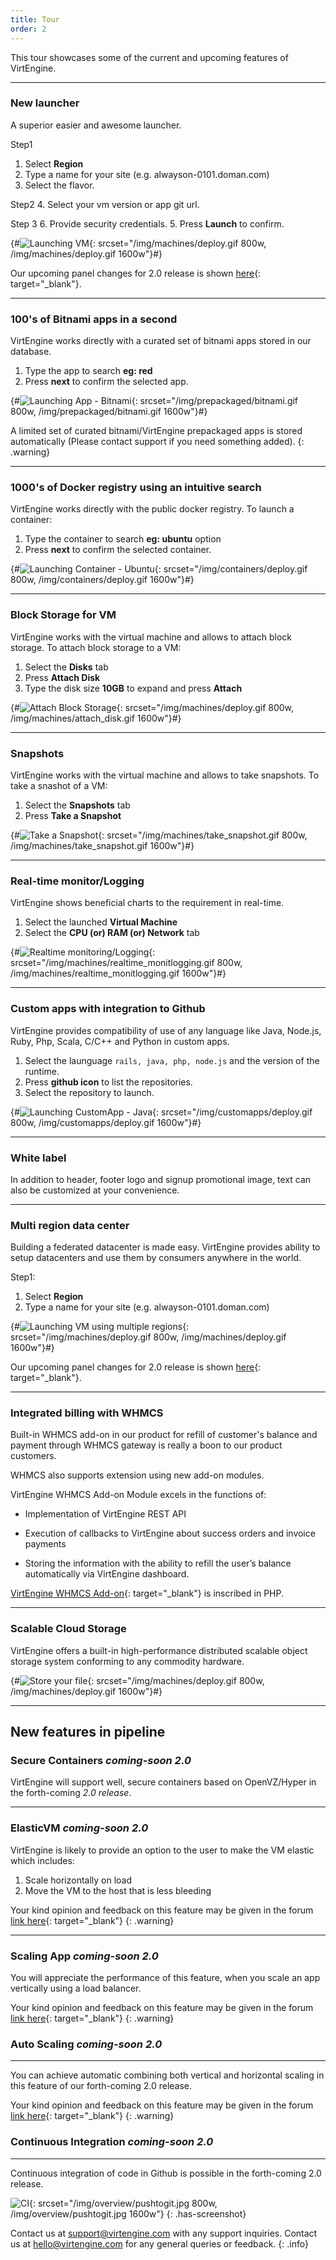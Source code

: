 ```yaml
---
title: Tour
order: 2
---
```


This tour showcases some of the current and  upcoming features of VirtEngine.

---

### New launcher

A superior easier and awesome launcher.

Step1
1. Select **Region**
2. Type a name for your site (e.g. alwayson-0101.doman.com)
3. Select the flavor.

Step2
4. Select your vm version or app git url.

Step 3
6. Provide security credentials.
5. Press **Launch** to confirm.

{#![Launching VM](/img/machines/deploy.gif){: srcset="/img/machines/deploy.gif 800w, /img/machines/deploy.gif 1600w"}#}

Our upcoming panel changes for 2.0 release is shown [here](http://forums.virtengine.com){: target="_blank"}.

---

### 100's of Bitnami apps in a second

VirtEngine works directly with a curated set of bitnami apps stored in our database.

1. Type the app to search **eg: red**
2. Press **next** to confirm the selected app.

{#![Launching App - Bitnami](/img/prepackaged/bitnami.gif){: srcset="/img/prepackaged/bitnami.gif 800w, /img/prepackaged/bitnami.gif 1600w"}#}

A limited set of curated bitnami/VirtEngine prepackaged apps is stored automatically (Please contact support if you need something added).
{: .warning}

---

### 1000's of Docker registry using an  intuitive search

VirtEngine works directly with the public docker registry. To launch a container:

1. Type the container to search **eg: ubuntu** option
2. Press **next** to confirm the selected container.

{#![Launching Container - Ubuntu](/img/containers/deploy.gif){: srcset="/img/containers/deploy.gif 800w, /img/containers/deploy.gif 1600w"}#}

---

### Block Storage for VM

VirtEngine works with the virtual machine and allows to attach block storage. To attach block storage to a VM:

1. Select the **Disks** tab
2. Press **Attach Disk**
3. Type the disk size **10GB** to expand and press **Attach**

{#![Attach Block Storage](/img/machines/attach_disk.gif){: srcset="/img/machines/deploy.gif 800w, /img/machines/attach_disk.gif 1600w"}#}

---

### Snapshots

VirtEngine works with the virtual machine and allows to take snapshots. To take a snashot of a VM:

1. Select the **Snapshots** tab
2. Press **Take a Snapshot**

{#![Take a Snapshot](/img/machines/take_snapshot.gif){: srcset="/img/machines/take_snapshot.gif 800w, /img/machines/take_snapshot.gif 1600w"}#}

---   

### Real-time monitor/Logging

VirtEngine shows beneficial charts to the requirement in real-time.

1. Select the launched **Virtual Machine**
2. Select the  **CPU (or) RAM (or) Network** tab

{#![Realtime monitoring/Logging](/img/machines/realtime_monitlogging.gif){: srcset="/img/machines/realtime_monitlogging.gif 800w, /img/machines/realtime_monitlogging.gif 1600w"}#}

---

### Custom apps with integration to Github

VirtEngine provides compatibility of use of any language like Java, Node.js, Ruby, Php, Scala, C/C++ and Python in custom apps.

1. Select the launguage `rails, java, php, node.js` and the version of the runtime.
2. Press **github icon** to list the repositories.
3. Select the repository to launch.

{#![Launching CustomApp - Java](/img/customapps/deploy.gif){: srcset="/img/customapps/deploy.gif 800w, /img/customapps/deploy.gif 1600w"}#}

---

###  White label

In addition to header, footer logo and signup promotional image, text can also be customized at your convenience.

---

### Multi region data center

Building a federated datacenter is made easy. VirtEngine provides ability to setup datacenters and use them by consumers anywhere in the world.

Step1:
1. Select **Region**
2. Type a name for your site (e.g. alwayson-0101.doman.com)

{#![Launching VM using multiple regions](/img/machines/deploy.gif){: srcset="/img/machines/deploy.gif 800w, /img/machines/deploy.gif 1600w"}#}

Our upcoming panel changes for 2.0 release is shown [here](http://forums.virtengine.com){: target="_blank"}.

---

### Integrated billing with WHMCS

Built-in WHMCS add-on in our product for refill of customer's balance and payment through WHMCS gateway is really a boon to our product customers.

WHMCS also supports extension using new add-on modules.

VirtEngine WHMCS Add-on Module excels in the functions of:

- Implementation of VirtEngine REST API

- Execution of callbacks to VirtEngine about success orders and invoice payments

- Storing the  information with the ability to refill the user’s balance automatically via VirtEngine dashboard.

[VirtEngine WHMCS Add-on](https://github.comvirtenginesys/gitpackager){: target="_blank"} is inscribed in PHP.

---

### Scalable Cloud Storage

VirtEngine offers a built-in high-performance distributed scalable object storage system conforming to any commodity hardware.

{#![Store your file](/img/machines/deploy.gif){: srcset="/img/machines/deploy.gif 800w, /img/machines/deploy.gif 1600w"}#}

---

## New features in pipeline

### Secure Containers *coming-soon 2.0*

VirtEngine will support well, secure containers based on OpenVZ/Hyper in the forth-coming *2.0 release*.

---

### ElasticVM *coming-soon 2.0*

VirtEngine is likely to provide an option to the user to make the  VM elastic which includes:

1. Scale horizontally on load
2. Move the VM to the host that is less bleeding

Your kind opinion and feedback on this feature may be given in the forum [link here](http://forums.virtengine.com){: target="_blank"}
{: .warning}

---

### Scaling App *coming-soon 2.0*

You will appreciate the performance of this feature, when you scale an app vertically using a load balancer.

Your kind opinion and feedback on this feature may be given in the forum [link here](http://forums.virtengine.com){: target="_blank"}
{: .warning}

### Auto Scaling *coming-soon 2.0*

---

You can achieve automatic combining both vertical and horizontal scaling in this feature of our forth-coming 2.0 release.

Your kind opinion and feedback on this feature may be given in the forum [link here](http://forums.virtengine.com){: target="_blank"}
{: .warning}


### Continuous Integration *coming-soon 2.0*

---

Continuous integration of code in Github is possible in the forth-coming 2.0 release.

![CI](/img/overview/pushtogit.jpg){: srcset="/img/overview/pushtogit.jpg 800w, /img/overview/pushtogit.jpg 1600w"}
{: .has-screenshot}


Contact us at [support@virtengine.com](mailto:support@virtengine.com) with any support inquiries.
Contact us at [hello@virtengine.com](mailto:hello@virtengine.com) for any general queries or feedback.
{: .info}
